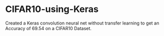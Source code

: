 # CIFAR10-using-Keras

Created a Keras convolution neural net without transfer learning to get an Accuracy of  69.54 on a CIFAR10 Dataset.
